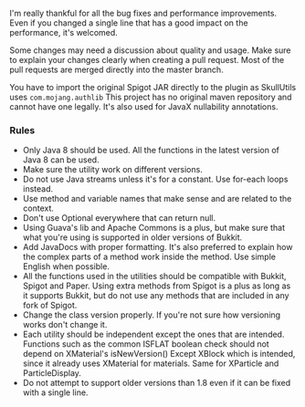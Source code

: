 I'm really thankful for all the bug fixes and performance improvements.\
Even if you changed a single line that has a good impact on the performance, it's welcomed. 

Some changes may need a discussion about quality and usage.
Make sure to explain your changes clearly when creating a pull request.
Most of the pull requests are merged directly into the master branch.

You have to import the original Spigot JAR directly to the plugin as SkullUtils uses `com.mojang.authlib`
This project has no original maven repository and cannot have one legally.
It's also used for JavaX nullability annotations.

### Rules
* Only Java 8 should be used. All the functions in the latest version of Java 8 can be used.
* Make sure the utility work on different versions.
* Do not use Java streams unless it's for a constant. Use for-each loops instead.
* Use method and variable names that make sense and are related to the context.
* Don't use Optional everywhere that can return null.
* Using Guava's lib and Apache Commons is a plus, but make sure that what you're using is supported in
older versions of Bukkit.
* Add JavaDocs with proper formatting. It's also preferred to explain how the complex parts of a method work
inside the method. Use simple English when possible.
* All the functions used in the utilities should be compatible with Bukkit, Spigot and Paper.
Using extra methods from Spigot is a plus as long as it supports Bukkit, but do not use any methods that are included in any fork of Spigot.
* Change the class version properly. If you're not sure how versioning works don't change it.
* Each utility should be independent except the ones that are intended.
Functions such as the common ISFLAT boolean check should not depend on XMaterial's isNewVersion() Except
XBlock which is intended, since it already uses XMaterial for materials. Same for XParticle and ParticleDisplay.
* Do not attempt to support older versions than 1.8 even if it can be fixed with a single line.